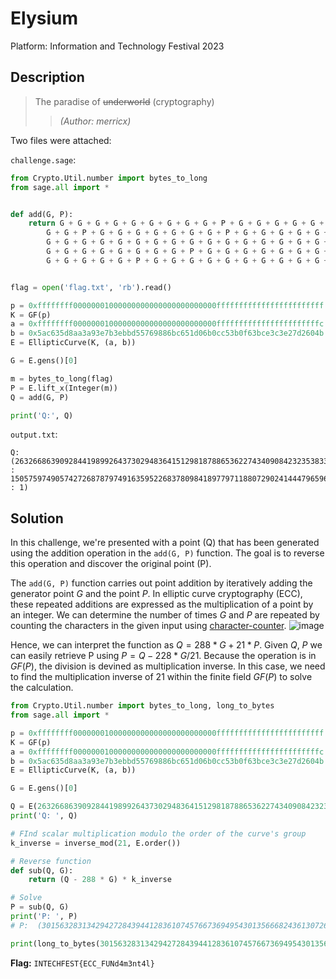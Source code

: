 # Elysium

Platform: Information and Technology Festival 2023

## Description

> The paradise of ~~underworld~~ (cryptography)
> >*(Author: merricx)*

Two files were attached:

`challenge.sage`:

```python
from Crypto.Util.number import bytes_to_long
from sage.all import *


def add(G, P):
    return G + G + G + G + G + G + G + G + G + P + G + G + G + G + G + G + G + G + G + G + G + G + P + G + G + G + P + G + G + G + G + G + G + G + G + G + G + G + G + P + G + G + G + G + G + G + G + G + G + G + G + P + G + G + G + G + G + P + P + G + G + G + G + G + G + G + G + G + G + P + G + G + G + G + G + G + G + G + G + G + G + G + G + G + G + G + G + G + G + G + G + G + G + G + G + G + G + G + G + G + G + G + G + G + G + G + G + G + G + G + G + G + G + G + G + G + G + G + P + G + G + G + G + G + G + G + G + G + G + P + G + G + G + G + G + G + G + G + G + G + G + G + P + G + G + G + G + G + G + G + G + G + G + \
        G + G + P + G + G + G + G + G + G + G + P + G + G + G + G + G + G + G + G + G + G + G + G + G + G + G + G + G + G + G + G + P + G + G + G + G + G + G + G + G + G + G + G + G + G + G + P + G + G + G + G + G + G + G + P + G + G + P + G + G + G + G + G + G + G + P + G + G + G + G + G + G + G + G + G + G + G + G + \
        G + G + G + G + G + G + G + G + G + G + G + G + G + G + G + G + G + G + G + G + G + G + G + G + G + G + G + G + G + G + G + G + G + G + G + G + G + G + G + \
        G + G + G + G + G + G + G + G + P + G + G + G + G + G + G + G + G + G + G + G + \
        G + G + G + G + G + P + G + G + G + G + G + G + G + G + G + G + P + G + G


flag = open('flag.txt', 'rb').read()

p = 0xffffffff00000001000000000000000000000000ffffffffffffffffffffffff
K = GF(p)
a = 0xffffffff00000001000000000000000000000000fffffffffffffffffffffffc
b = 0x5ac635d8aa3a93e7b3ebbd55769886bc651d06b0cc53b0f63bce3c3e27d2604b
E = EllipticCurve(K, (a, b))

G = E.gens()[0]

m = bytes_to_long(flag)
P = E.lift_x(Integer(m))
Q = add(G, P)

print('Q:', Q)
```

`output.txt`:

```text
Q: (26326686390928441989926437302948364151298187886536227434090842323538336764500 : 15057597490574272687879749163595226837809841897797118807290241444796596563842 : 1)
```

## Solution

In this challenge, we're presented with a point (Q) that has been generated using the addition operation in the `add(G, P)` function. The goal is to reverse this operation and discover the original point (P).

The `add(G, P)` function carries out point addition by iteratively adding the generator point $G$ and the point $P$. In elliptic curve cryptography (ECC), these repeated additions are expressed as the multiplication of a point by an integer. We can determine the number of times $G$ and $P$ are repeated by counting the characters in the given input using [character-counter](https://wordcounter.net/character-count).
![image](https://github.com/wildanwalidany/CryptoCTF-Writeups/assets/74038077/76da0ad6-6a51-4e11-85c3-910459cbfb68)

Hence, we can interpret the function as $Q = 288*G + 21*P$. Given $Q$, $P$ we can easily retrieve P using $P = Q - 228*G / 21$.
Because the operation is in $GF(P)$, the division is devined as multiplication inverse. In this case, we need to find the multiplication inverse of 21 within the finite field $GF(P)$ to solve the calculation.

```python
from Crypto.Util.number import bytes_to_long, long_to_bytes
from sage.all import *

p = 0xffffffff00000001000000000000000000000000ffffffffffffffffffffffff
K = GF(p)
a = 0xffffffff00000001000000000000000000000000fffffffffffffffffffffffc
b = 0x5ac635d8aa3a93e7b3ebbd55769886bc651d06b0cc53b0f63bce3c3e27d2604b
E = EllipticCurve(K, (a, b))

G = E.gens()[0]

Q = E(26326686390928441989926437302948364151298187886536227434090842323538336764500, 15057597490574272687879749163595226837809841897797118807290241444796596563842)
print('Q: ', Q)

# FInd scalar multiplication modulo the order of the curve's group
k_inverse = inverse_mod(21, E.order())

# Reverse function
def sub(Q, G):
    return (Q - 288 * G) * k_inverse

# Solve
P = sub(Q, G)
print('P: ', P)
# P:  (30156328313429427284394412836107457667369495430135666824361307261 : 10603528671921342255505831100941791652056909983808240029625305925470899416192 : 1)

print(long_to_bytes(30156328313429427284394412836107457667369495430135666824361307261 ))
```

**Flag:** `INTECHFEST{ECC_FUNd4m3nt4l}`
